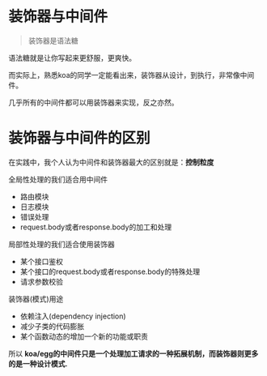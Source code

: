# 装饰器与中间件

>装饰器是语法糖

语法糖就是让你写起来更舒服，更爽快。

而实际上，熟悉koa的同学一定能看出来，装饰器从设计，到执行，非常像中间件。

几乎所有的中间件都可以用装饰器来实现，反之亦然。

# 装饰器与中间件的区别

在实践中，我个人认为中间件和装饰器最大的区别就是：**控制粒度**

全局性处理的我们适合用中间件
- 路由模块
- 日志模块
- 错误处理
- request.body或者response.body的加工和处理

局部性处理的我们适合使用装饰器
- 某个接口鉴权
- 某个接口的request.body或者response.body的特殊处理
- 请求参数校验

装饰器(模式)用途
- 依赖注入(dependency injection)
- 减少子类的代码膨胀
- 某个函数动态的增加一个新的功能或职责

所以 **koa/egg的中间件只是一个处理加工请求的一种拓展机制，而装饰器则更多的是一种设计模式.**






